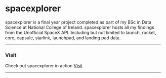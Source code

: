 # spacexplorer

spacexplorer is a final year project completed as part of my BSc in Data Science at National College of Ireland. spacexplorer hosts 
all my findings from the Unofficial SpaceX API. Including but not limited to launch, rocket, core, capsule, starlink, launchpad, and landing pad data.

* * *

### Visit

Check out spacexplorer in action [Visit](https://spacexplorer.info/)

* * *
